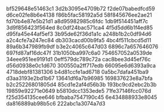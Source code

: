 bf529648e51463c1
3d2b3095e4709b72
f2de07babedfcd59
d6ce02fe8b6e4138
f86b5fac58192a5d
58f845676ee2ae21
fd70b4e87e5b21d1
a8d95982985c6fdc
1db9f514451aff7c
3d9f856423f564ed
8c0df24bac571ca4
4f5d5dd6b1f4ed85
d95fa45e44af5ef3
3b95de62f36d1a1c
a248b1b2c0df94d6
a2c4cfe7a247ec84
db303cacd00b9fa5
4bc4f511cbcd5d11
89a6b347989fb9df
b3e2c4065c647d03
6896c7a657646076
697fd87af16dc47f
31b1050ba997c6a0
754657052a0539de
34eee951ee9191d1
0eff579dc789c72a
cac8bee3d45ef76c
d56d0938e0c1d670
300550a2ff717edb
66095e6d6393a9ca
4718debf81381306
b4d81ccfe1ad6718
0a5bc7dafa451ba9
d3aa3193e2bd1b67
13641df6a7b96985
169837623e8a7bfa
b2c25226801805d4
85cd1e2af4d56b3b
193bc9cd2ebc2b3b
19859e92271e0649
b5810dcc1353ede5
71fe37146fcc076d
f25d354135cee646
bfbaba7547190c45
6e434888933e8045
da816889ab98b5c6
222abc1a3074a7d3
